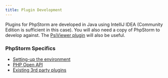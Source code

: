 ```yaml
---
title: Plugin Development
---
```


Plugins for PhpStorm are developed in Java using IntelliJ IDEA (Community Edition is sufficient in this case). You will also need a copy of PhpStorm to develop against. The [PsiViewer plugin](https://plugins.jetbrains.com/plugin/?pluginId=227) will also be useful.

### PhpStorm Specifics
* [Setting-up the environment](setting_up_environment.md)
* [PHP Open API](php_open_api.md)
* [Existing 3rd party plugins](existing_plugins.md)
